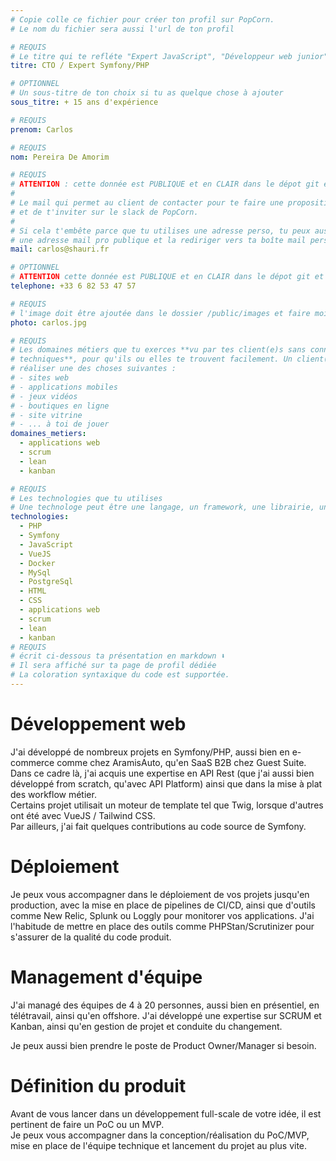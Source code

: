 ```yaml
---
# Copie colle ce fichier pour créer ton profil sur PopCorn.
# Le nom du fichier sera aussi l'url de ton profil

# REQUIS
# Le titre qui te refléte "Expert JavaScript", "Développeur web junior"
titre: CTO / Expert Symfony/PHP

# OPTIONNEL
# Un sous-titre de ton choix si tu as quelque chose à ajouter
sous_titre: + 15 ans d'expérience

# REQUIS
prenom: Carlos

# REQUIS
nom: Pereira De Amorim

# REQUIS
# ATTENTION : cette donnée est PUBLIQUE et en CLAIR dans le dépot git et sur le site
#
# Le mail qui permet au client de contacter pour te faire une proposition de projet
# et de t'inviter sur le slack de PopCorn.
#
# Si cela t'embête parce que tu utilises une adresse perso, tu peux aussi te créer
# une adresse mail pro publique et la rediriger vers ta boîte mail perso
mail: carlos@shauri.fr

# OPTIONNEL
# ATTENTION cette donnée est PUBLIQUE et en CLAIR dans le dépot git et sur le site
telephone: +33 6 82 53 47 57

# REQUIS
# l'image doit être ajoutée dans le dossier /public/images et faire moins de 100ko ! Sa hauteur affichée sur le site sera de 300px, elle s'adaptera comme elle peut au responsive avec du css.
photo: carlos.jpg

# REQUIS
# Les domaines métiers que tu exerces **vu par tes client(e)s sans connaissances
# techniques**, pour qu'ils ou elles te trouvent facilement. Un client(e) veut par exemple
# réaliser une des choses suivantes :
# - sites web
# - applications mobiles
# - jeux vidéos
# - boutiques en ligne
# - site vitrine
# - ... à toi de jouer
domaines_metiers:
  - applications web
  - scrum
  - lean
  - kanban

# REQUIS
# Les technologies que tu utilises
# Une technologe peut être une langage, un framework, une librairie, un CMS ...
technologies:
  - PHP
  - Symfony
  - JavaScript
  - VueJS
  - Docker
  - MySql
  - PostgreSql
  - HTML
  - CSS
  - applications web
  - scrum
  - lean
  - kanban
# REQUIS
# écrit ci-dessous ta présentation en markdown ⬇️
# Il sera affiché sur ta page de profil dédiée
# La coloration syntaxique du code est supportée.
---
```


# Développement web

J'ai développé de nombreux projets en Symfony/PHP, aussi bien en e-commerce comme chez AramisAuto, qu'en SaaS B2B chez Guest Suite.  
Dans ce cadre là, j'ai acquis une expertise en API Rest (que j'ai aussi bien développé from scratch, qu'avec API Platform) ainsi que dans la mise à plat des workflow métier.  
Certains projet utilisait un moteur de template tel que Twig, lorsque d'autres ont été avec VueJS / Tailwind CSS.  
Par ailleurs, j'ai fait quelques contributions au code source de Symfony.  

# Déploiement

Je peux vous accompagner dans le déploiement de vos projets jusqu'en production, avec la mise en place de pipelines de CI/CD, ainsi que d'outils comme New Relic, Splunk ou Loggly pour monitorer vos applications.
J'ai l'habitude de mettre en place des outils comme PHPStan/Scrutinizer pour s'assurer de la qualité du code produit.

# Management d'équipe

J'ai managé des équipes de 4 à 20 personnes, aussi bien en présentiel, en télétravail, ainsi qu'en offshore.
J'ai développé une expertise sur SCRUM et Kanban, ainsi qu'en gestion de projet et conduite du changement.  

Je peux aussi bien prendre le poste de Product Owner/Manager si besoin.  

# Définition du produit

Avant de vous lancer dans un développement full-scale de votre idée, il est pertinent de faire un PoC ou un MVP.  
Je peux vous accompagner dans la conception/réalisation du PoC/MVP, mise en place de l'équipe technique et lancement du projet au plus vite.
